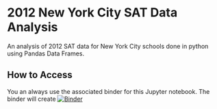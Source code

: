 # 2012 New York City SAT Data Analysis

An analysis of 2012 SAT data for New York City schools done in python using Pandas Data Frames.

## How to Access

You an always use the associated binder for this Jupyter notebook. The binder will create 
[![Binder](https://mybinder.org/badge_logo.svg)](https://mybinder.org/v2/gh/jharemza/NYC_SAT_data_analysis/master)